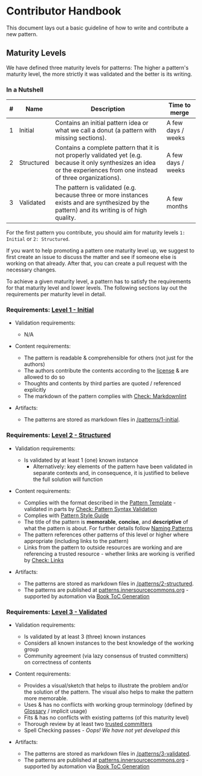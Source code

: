 # Contributor Handbook

This document lays out a basic guideline of how to write and contribute a new pattern.

## Maturity Levels

We have defined three maturity levels for patterns: The higher a pattern's maturity level, the more strictly it was validated and the better is its writing.

### In a Nutshell

| \# | Name | Description | Time to merge |
| ---- | ---- | ---- | ---- |
| 1 | Initial | Contains an initial pattern idea or what we call a donut (a pattern with missing sections). | A few days / weeks |
| 2 | Structured | Contains a complete pattern that it is not properly validated yet (e.g. because it only synthesizes an idea or the experiences from one instead of three organizations). | A few days / weeks |
| 3 | Validated | The pattern is validated (e.g. because three or more instances exists and are synthesized by the pattern) and its writing is of high quality. | A few months |

For the first pattern you contribute, you should aim for maturity levels `1: Initial` or `2: Structured`.

If you want to help promoting a pattern one maturity level up, we suggest to first create an issue to discuss the matter and see if someone else is working on that already. After that, you can create a pull request with the necessary changes.

To achieve a given maturity level, a pattern has to satisfy the requirements for that maturity level and lower levels. The following sections lay out the requirements per maturity level in detail.

### Requirements: [Level 1 - Initial][patterns-initial]

- Validation requirements:
  - N/A

- Content requirements:
  - The pattern is readable & comprehensible for others (not just for the authors)
  - The authors contribute the contents according to the [license](../LICENSE.txt) & are allowed to do so
  - Thoughts and contents by third parties are quoted / referenced explicitly
  - The markdown of the pattern complies with [Check: Markdownlint](https://github.com/InnerSourceCommons/InnerSourcePatterns/actions?query=workflow%3AMarkdownlint)

- Artifacts:
  - The patterns are stored as markdown files in [/patterns/1-initial][patterns-initial].

### Requirements: [Level 2 - Structured][patterns-structured]

- Validation requirements:
  - Is validated by at least 1 (one) known instance
    - Alternatively: key elements of the pattern have been validated in separate contexts and, in consequence, it is justified to believe the full solution will function

- Content requirements:
  - Complies with the format described in the [Pattern  Template](pattern-template.md) - validated in parts by [Check: Pattern Syntax Validation](https://github.com/InnerSourceCommons/InnerSourcePatterns/actions?query=workflow%3A%22Pattern+Syntax+Validation%22)
  - Complies with [Pattern Style Guide](pattern-style-guide.md)
  - The title of the pattern is **memorable**, **concise**, and **descriptive** of what the pattern is about. For further details follow [Naming Patterns](pattern-style-guide.md#naming-patterns)
  - The pattern references other patterns of this level or higher where appropriate (including links to the pattern)
  - Links from the pattern to outside resources are working and are referencing a trusted resource - whether links are working is verified by [Check: Links](https://github.com/InnerSourceCommons/InnerSourcePatterns/actions?query=workflow%3A%22Link+Check+on+Patterns+and+README%22)

- Artifacts:
  - The patterns are stored as markdown files in [/patterns/2-structured][patterns-structured].
  - The patterns are published at [patterns.innersourcecommons.org][book] - supported by automation via [Book ToC Generation][book-toc-automation]

### Requirements: [Level 3 - Validated][patterns-validated]

- Validation requirements:
  - Is validated by at least 3 (three) known instances
  - Considers all known instances to the best knowledge of the working group
  - Community agreement (via lazy consensus of trusted committers) on correctness of contents

- Content requirements:
  - Provides a visual/sketch that helps to illustrate the problem and/or the solution of the pattern. The visual also helps to make the pattern more memorable.
  - Uses & has no conflicts with working group terminology (defined by [Glossary](pattern-style-guide.md#glossary) / implicit usage)
  - Fits & has no conflicts with existing patterns (of this maturity level)
  - Thorough review by at least two [trusted committers](../TRUSTED-COMMITTERS.md)
  - Spell Checking passes - *Oops! We have not yet developed this*

- Artifacts:
  - The patterns are stored as markdown files in [/patterns/3-validated][patterns-validated].
  - The patterns are published at [patterns.innersourcecommons.org][book] - supported by automation via [Book ToC Generation][book-toc-automation]
  
[patterns-initial]: ../patterns/1-initial/
[patterns-structured]: ../patterns/2-structured/
[patterns-validated]: ../patterns/3-validated/
[book]: https://patterns.innersourcecommons.org
[book-toc-automation]: https://github.com/InnerSourceCommons/InnerSourcePatterns/actions?query=workflow%3A%22Book+ToC+Generation%22
